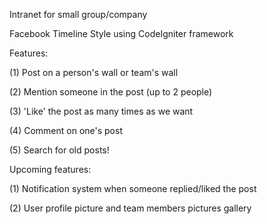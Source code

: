 Intranet for small group/company

Facebook Timeline Style using CodeIgniter framework


Features:

(1) Post on a person's wall or team's wall

(2) Mention someone in the post (up to 2 people)

(3) 'Like' the post as many times as we want

(4) Comment on one's post

(5) Search for old posts!


Upcoming features:

(1) Notification system when someone replied/liked the post

(2) User profile picture and team members pictures gallery
